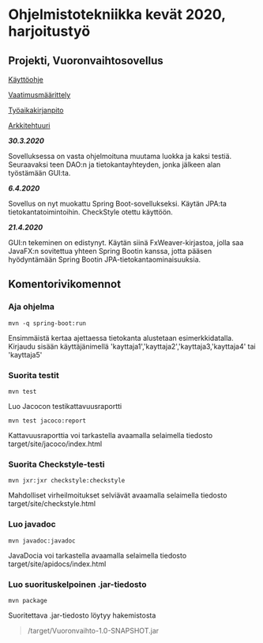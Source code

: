 # Ohjelmistotekniikka kevät 2020, harjoitustyö

## Projekti, Vuoronvaihtosovellus

[Käyttöohje](dokumentointi/kayttoohje.md)

[Vaatimusmäärittely](dokumentointi/vaatimusmaarittely.md)

[Työaikakirjanpito](dokumentointi/tyoaikakirjanpito.md)

[Arkkitehtuuri](dokumentointi/arkkitehtuuri.md)

**_30.3.2020_**

Sovelluksessa on vasta ohjelmoituna muutama luokka ja kaksi testiä. Seuraavaksi teen DAO:n ja tietokantayhteyden, jonka jälkeen alan työstämään GUI:ta.

**_6.4.2020_**

Sovellus on nyt muokattu Spring Boot-sovellukseksi. Käytän JPA:ta tietokantatoimintoihin.
CheckStyle otettu käyttöön.

**_21.4.2020_**

GUI:n tekeminen on edistynyt. Käytän siinä FxWeaver-kirjastoa, jolla saa JavaFX:n sovitettua yhteen Spring Bootin kanssa, jotta pääsen hyödyntämään Spring Bootin JPA-tietokantaominaisuuksia.

## Komentorivikomennot

### Aja ohjelma

```
mvn -q spring-boot:run
```

Ensimmäistä kertaa ajettaessa tietokanta alustetaan esimerkkidatalla. Kirjaudu sisään käyttäjänimellä 'kayttaja1','kayttaja2','kayttaja3,'kayttaja4' tai 'kayttaja5'

### Suorita testit

```
mvn test
```

Luo Jacocon testikattavuusraportti

```
mvn test jacoco:report
```

Kattavuusraporttia voi tarkastella avaamalla selaimella tiedosto target/site/jacoco/index.html

### Suorita Checkstyle-testi

```
mvn jxr:jxr checkstyle:checkstyle
```

Mahdolliset virheilmoitukset selviävät avaamalla selaimella tiedosto target/site/checkstyle.html

### Luo javadoc

```
mvn javadoc:javadoc
```

JavaDocia voi tarkastella avaamalla selaimella tiedosto target/site/apidocs/index.html

### Luo suorituskelpoinen .jar-tiedosto

```
mvn package
```

Suoritettava .jar-tiedosto löytyy hakemistosta

> /target/Vuoronvaihto-1.0-SNAPSHOT.jar
